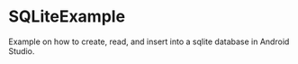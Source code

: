 # SQLiteExample
Example on how to create, read, and insert into a sqlite database in Android Studio.
